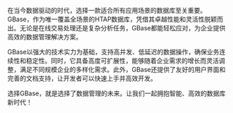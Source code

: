 在当今数据驱动的时代，选择一款适合所有应用场景的数据库至关重要。GBase，作为唯一覆盖全场景的HTAP数据库，凭借其卓越性能和灵活性脱颖而出。无论是在线交易处理还是复杂分析任务，GBase都能轻松应对，为企业提供高效的数据管理解决方案。

GBase以强大的技术实力为基础，支持高并发、低延迟的数据操作，确保业务连续性和稳定性。同时，它具备高度可扩展性，能够随着企业需求的增长而灵活调整，满足不同规模企业的多样化需求。此外，GBase还提供了友好的用户界面和完善的文档支持，让开发者可以快速上手并高效开发。

选择GBase，就是选择了数据管理的未来。让我们一起拥抱智能、高效的数据库新时代！